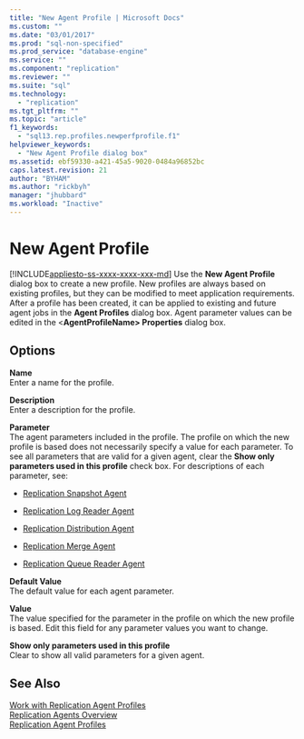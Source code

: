 ```yaml
---
title: "New Agent Profile | Microsoft Docs"
ms.custom: ""
ms.date: "03/01/2017"
ms.prod: "sql-non-specified"
ms.prod_service: "database-engine"
ms.service: ""
ms.component: "replication"
ms.reviewer: ""
ms.suite: "sql"
ms.technology: 
  - "replication"
ms.tgt_pltfrm: ""
ms.topic: "article"
f1_keywords: 
  - "sql13.rep.profiles.newperfprofile.f1"
helpviewer_keywords: 
  - "New Agent Profile dialog box"
ms.assetid: ebf59330-a421-45a5-9020-0484a96852bc
caps.latest.revision: 21
author: "BYHAM"
ms.author: "rickbyh"
manager: "jhubbard"
ms.workload: "Inactive"
---
```

# New Agent Profile
[!INCLUDE[appliesto-ss-xxxx-xxxx-xxx-md](../../includes/appliesto-ss-xxxx-xxxx-xxx-md.md)]
  Use the **New Agent Profile** dialog box to create a new profile. New profiles are always based on existing profiles, but they can be modified to meet application requirements. After a profile has been created, it can be applied to existing and future agent jobs in the **Agent Profiles** dialog box. Agent parameter values can be edited in the \<**AgentProfileName> Properties** dialog box.  
  
## Options  
 **Name**  
 Enter a name for the profile.  
  
 **Description**  
 Enter a description for the profile.  
  
 **Parameter**  
 The agent parameters included in the profile. The profile on which the new profile is based does not necessarily specify a value for each parameter. To see all parameters that are valid for a given agent, clear the **Show only parameters used in this profile** check box. For descriptions of each parameter, see:  
  
-   [Replication Snapshot Agent](../../relational-databases/replication/agents/replication-snapshot-agent.md)  
  
-   [Replication Log Reader Agent](../../relational-databases/replication/agents/replication-log-reader-agent.md)  
  
-   [Replication Distribution Agent](../../relational-databases/replication/agents/replication-distribution-agent.md)  
  
-   [Replication Merge Agent](../../relational-databases/replication/agents/replication-merge-agent.md)  
  
-   [Replication Queue Reader Agent](../../relational-databases/replication/agents/replication-queue-reader-agent.md)  
  
 **Default Value**  
 The default value for each agent parameter.  
  
 **Value**  
 The value specified for the parameter in the profile on which the new profile is based. Edit this field for any parameter values you want to change.  
  
 **Show only parameters used in this profile**  
 Clear to show all valid parameters for a given agent.  
  
## See Also  
 [Work with Replication Agent Profiles](../../relational-databases/replication/agents/work-with-replication-agent-profiles.md)   
 [Replication Agents Overview](../../relational-databases/replication/agents/replication-agents-overview.md)   
 [Replication Agent Profiles](../../relational-databases/replication/agents/replication-agent-profiles.md)  
  
  
